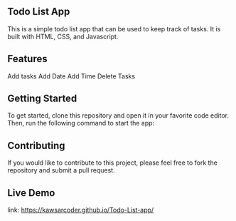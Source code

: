 ## Todo List App
This is a simple todo list app that can be used to keep track of tasks. It is built with HTML, CSS, and Javascript.

## Features
Add tasks
Add Date 
Add Time
Delete Tasks

## Getting Started
To get started, clone this repository and open it in your favorite code editor. Then, run the following command to start the app:

## Contributing
If you would like to contribute to this project, please feel free to fork the repository and submit a pull request.

## Live Demo
link: https://kawsarcoder.github.io/Todo-List-app/
